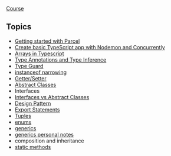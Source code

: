[Course](https://www.udemy.com/course/typescript-the-complete-developers-guide)

## Topics

- [Getting started with Parcel](https://github.com/Cwarcup/notes/blob/main/root/typescript/topics/parcel-setup.md)
- [Create basic TypeScript app with Nodemon and Concurrently](https://github.com/Cwarcup/notes/blob/fd14a4f548214aefcc5525b32b3e08f8f27ba204/root/typescript/Reusable-TS-Snippets/basic-typescript-app-setup.md#L3)
- [Arrays in Typescript](https://github.com/Cwarcup/notes/blob/main/root/typescript/Tuples/tuples.md#tuples)
- [Type Annotations and Type Inference](https://github.com/Cwarcup/notes/blob/main/root/typescript/type-annotations-inferences-variables/annotations-finference-variables.md#type-annotations--type-inference)
- [Type Guard](https://github.com/Cwarcup/TS-Node-Sort-App/blob/main/app-notes.md#type-guards)
- [instanceof narrowing](https://www.typescriptlang.org/docs/handbook/2/narrowing.html#instanceof-narrowing)
- [Getter/Setter](https://www.typescriptlang.org/docs/handbook/2/classes.html#getters--setters)
- [Abstract Classes](https://github.com/Cwarcup/TS-Node-Sort-App/blob/main/app-notes.md#abstract-classes)
- Interfaces
- [Interfaces vs Abstract Classes](https://github.com/Cwarcup/TS-Node-Sort-App/blob/main/app-notes.md#interfaces-vs-abstract-classes)
- [Design Pattern](https://github.com/Cwarcup/notes/blob/main/root/typescript/design-pattern/design-pattern.md#design-pattern)
- [Export Statements](https://github.com/Cwarcup/notes/blob/main/root/typescript/design-pattern/design-pattern.md#export-statements)
- [Tuples](https://github.com/Cwarcup/notes/blob/main/root/typescript/Tuples/tuples.md#tuples)
- [enums](https://www.typescriptlang.org/docs/handbook/enums.html)
- [generics](https://www.typescriptlang.org/docs/handbook/2/generics.html)
- [generics personal notes](https://github.com/Cwarcup/notes/blob/main/root/typescript/topics/generics.md)
- composition and inheritance
- [static methods](https://www.typescriptlang.org/docs/handbook/2/classes.html#static-members)
